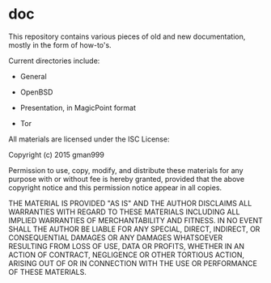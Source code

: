 # doc

This repository contains various pieces of old and new documentation, mostly in the form of how-to's.

Current directories include:

* General

* OpenBSD

* Presentation, in MagicPoint format

* Tor

All materials are licensed under the ISC License:


Copyright (c) 2015 gman999 <george AT queair DOT net>

 Permission to use, copy, modify, and distribute these materials for any
 purpose with or without fee is hereby granted, provided that the above
 copyright notice and this permission notice appear in all copies.

 THE MATERIAL IS PROVIDED "AS IS" AND THE AUTHOR DISCLAIMS ALL WARRANTIES
 WITH REGARD TO THESE MATERIALS INCLUDING ALL IMPLIED WARRANTIES OF
 MERCHANTABILITY AND FITNESS. IN NO EVENT SHALL THE AUTHOR BE LIABLE FOR
 ANY SPECIAL, DIRECT, INDIRECT, OR CONSEQUENTIAL DAMAGES OR ANY DAMAGES
 WHATSOEVER RESULTING FROM LOSS OF USE, DATA OR PROFITS, WHETHER IN AN
 ACTION OF CONTRACT, NEGLIGENCE OR OTHER TORTIOUS ACTION, ARISING OUT OF
 OR IN CONNECTION WITH THE USE OR PERFORMANCE OF THESE MATERIALS.

